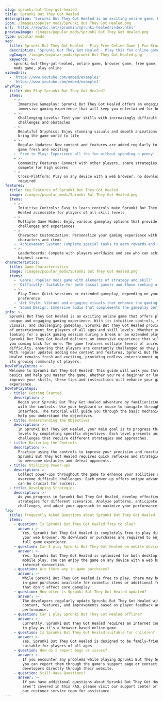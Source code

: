 ```yaml
---
slug: sprunki-but-they-got-healed
title: Sprunki But They Got Healed
description: "Sprunki But They Got Healed is an exciting online game. Play for free directly in your browser!"
icon: /images/popular_mods/Sprunki But They Got Healed.png
url: 'https://wowtbc.net/sprunkin/sprunki-healed/index.html'
previewImage: /images/popular_mods/Sprunki But They Got Healed.png
type: popular mods
seo:
  title: Sprunki But They Got Healed - Play Free Online Game | Fun Browser Games
  description: "Sprunki But They Got Healed - Play this fun online game for free in your browser. No download required!"
  ogImage: /images/popular_mods/Sprunki But They Got Healed.png
  keywords: >-
    sprunki-but-they-got-healed, online game, browser game, free game, popular
    mods game, play online
videoUrls:
  - 'https://www.youtube.com/embed/example1'
  - 'https://www.youtube.com/embed/example2'
whyPlay:
  title: Why Play Sprunki But They Got Healed?
  items:
    - >-
      Immersive Gameplay: Sprunki But They Got Healed offers an engaging and
      immersive gaming experience that will keep you entertained for hours
    - >-
      Challenging Levels: Test your skills with increasingly difficult
      challenges and obstacles
    - >-
      Beautiful Graphics: Enjoy stunning visuals and smooth animations that
      bring the game world to life
    - >-
      Regular Updates: New content and features are added regularly to keep the
      game fresh and exciting
    - 'Free to Play: Experience all the fun without spending a penny'
    - >-
      Community Features: Connect with other players, share strategies, and
      compete for high scores
    - >-
      Cross-Platform: Play on any device with a web browser, no downloads
      required
features:
  title: Key Features of Sprunki But They Got Healed
  image: /images/popular_mods/Sprunki But They Got Healed.png
  items:
    - >-
      Intuitive Controls: Easy to learn controls make Sprunki But They Got
      Healed accessible for players of all skill levels
    - >-
      Multiple Game Modes: Enjoy various gameplay options that provide different
      challenges and experiences
    - >-
      Character Customization: Personalize your gaming experience with unique
      characters and items
    - 'Achievement System: Complete special tasks to earn rewards and recognition'
    - >-
      Leaderboards: Compete with players worldwide and see who can achieve the
      highest scores
characteristics:
  title: Game Characteristics
  image: /images/popular_mods/Sprunki But They Got Healed.png
  items:
    - 'Genre: Popular mods game with elements of strategy and skill'
    - 'Difficulty: Suitable for both casual gamers and those seeking a challenge'
    - >-
      Play Time: Quick sessions or extended gameplay, depending on your
      preference
    - 'Art Style: Vibrant and engaging visuals that enhance the gaming experience'
    - 'Sound Design: Immersive audio that complements the gameplay perfectly'
info: >-
  Sprunki But They Got Healed is an exciting online game that offers players a
  unique and engaging gaming experience. With its intuitive controls, stunning
  visuals, and challenging gameplay, Sprunki But They Got Healed provides hours
  of entertainment for players of all ages and skill levels. Whether you're
  looking for a quick gaming session during a break or an extended play session,
  Sprunki But They Got Healed delivers an immersive experience that will keep
  you coming back for more. The game features multiple levels of increasing
  difficulty, ensuring that players are constantly challenged as they progress.
  With regular updates adding new content and features, Sprunki But They Got
  Healed remains fresh and exciting, providing endless entertainment options for
  its growing community of players.
howToPlayIntro: >-
  Welcome to Sprunki But They Got Healed! This guide will walk you through the
  basics and help you master the game. Whether you're a beginner or looking to
  improve your skills, these tips and instructions will enhance your gaming
  experience.
howToPlaySteps:
  - title: Getting Started
    description: >-
      Begin your Sprunki But They Got Healed adventure by familiarizing yourself
      with the controls. Use your keyboard or mouse to navigate through the game
      interface. The tutorial will guide you through the basic mechanics and
      help you understand the objectives.
  - title: Understanding the Objectives
    description: >-
      In Sprunki But They Got Healed, your main goal is to progress through
      levels by completing specific objectives. Each level presents unique
      challenges that require different strategies and approaches.
  - title: Mastering the Controls
    description: >-
      Practice using the controls to improve your precision and reaction time.
      Sprunki But They Got Healed requires quick reflexes and strategic thinking
      to overcome obstacles and defeat opponents.
  - title: Utilizing Power-ups
    description: >-
      Collect power-ups throughout the game to enhance your abilities and
      overcome difficult challenges. Each power-up offers unique advantages that
      can be crucial for success.
  - title: Developing Strategies
    description: >-
      As you progress in Sprunki But They Got Healed, develop effective
      strategies for different scenarios. Analyze patterns, anticipate
      challenges, and adapt your approach to maximize your performance.
faq:
  title: Frequently Asked Questions about Sprunki But They Got Healed
  items:
    - question: Is Sprunki But They Got Healed free to play?
      answer: >-
        Yes, Sprunki But They Got Healed is completely free to play directly in
        your web browser. No downloads or purchases are required to enjoy the
        full game experience.
    - question: Can I play Sprunki But They Got Healed on mobile devices?
      answer: >-
        Yes, Sprunki But They Got Healed is optimized for both desktop and
        mobile play. You can enjoy the game on any device with a web browser and
        internet connection.
    - question: Are there any in-game purchases?
      answer: >-
        While Sprunki But They Got Healed is free to play, there may be optional
        in-game purchases available for cosmetic items or additional features
        that don't affect core gameplay.
    - question: How often is Sprunki But They Got Healed updated?
      answer: >-
        The developers regularly update Sprunki But They Got Healed with new
        content, features, and improvements based on player feedback and game
        performance.
    - question: Can I play Sprunki But They Got Healed offline?
      answer: >-
        Currently, Sprunki But They Got Healed requires an internet connection
        to play as it's a browser-based online game.
    - question: Is Sprunki But They Got Healed suitable for children?
      answer: >-
        Yes, Sprunki But They Got Healed is designed to be family-friendly and
        suitable for players of all ages.
    - question: How do I report bugs or issues?
      answer: >-
        If you encounter any problems while playing Sprunki But They Got Healed,
        you can report them through the game's support page or contact the
        developers directly through their website.
    - question: Still Have Questions?
      answer: >-
        If you have additional questions about Sprunki But They Got Healed that
        aren't covered in this FAQ, please visit our support center or contact
        our customer service team for assistance.
---
```


